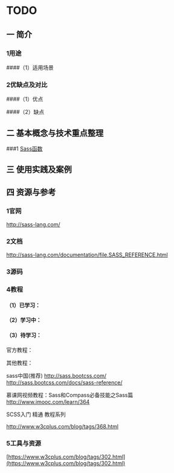 # TODO

## 一 简介

### 1用途
####（1）适用场景


### 2优缺点及对比
####（1）优点

####（2）缺点


## 二 基本概念与技术重点整理

###1 [Sass函数](/qian-duan-ji-zhu-xue-xi-zong-jie-zheng-li/qian-duan-kuang-jia-yu-lei-ku/cssyu-chu-li/sassscss/sasshan-shu.md)


## 三 使用实践及案例

## 

## 四 资源与参考

### 1官网
http://sass-lang.com/


### 2文档
http://sass-lang.com/documentation/file.SASS_REFERENCE.html

### 3源码

### 4教程
#### （1）已学习：



#### （2）学习中：



#### （3）待学习：
官方教程：


其他教程：

sass中国(推荐)
http://sass.bootcss.com/http://sass.bootcss.com/docs/sass-reference/

慕课网视频教程：Sass和Compass必备技能之Sass篇
http://www.imooc.com/learn/364

SCSS入门 精通 教程系列
http://www.w3cplus.com/blog/tags/368.html


### 5工具与资源

[https://www.w3cplus.com/blog/tags/302.html](https://www.w3cplus.com/blog/tags/302.html)

